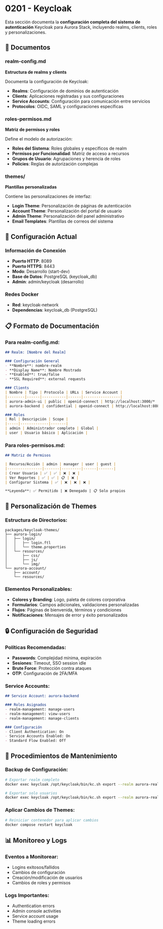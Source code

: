 # 0201 - Keycloak

Esta sección documenta la **configuración completa del sistema de autenticación** Keycloak para Aurora Stack, incluyendo realms, clients, roles y personalizaciones.

## 📂 Documentos

### realm-config.md
**Estructura de realms y clients**

Documenta la configuración de Keycloak:
- **Realms**: Configuración de dominios de autenticación
- **Clients**: Aplicaciones registradas y sus configuraciones
- **Service Accounts**: Configuración para comunicación entre servicios
- **Protocolos**: OIDC, SAML y configuraciones específicas

### roles-permisos.md
**Matriz de permisos y roles**

Define el modelo de autorización:
- **Roles del Sistema**: Roles globales y específicos de realm
- **Permisos por Funcionalidad**: Matriz de acceso a recursos
- **Grupos de Usuario**: Agrupaciones y herencia de roles
- **Policies**: Reglas de autorización complejas

### themes/
**Plantillas personalizadas**

Contiene las personalizaciones de interfaz:
- **Login Theme**: Personalización de páginas de autenticación
- **Account Theme**: Personalización del portal de usuario
- **Admin Theme**: Personalización del panel administrativo
- **Email Templates**: Plantillas de correos del sistema

## 🔧 Configuración Actual

### Información de Conexión
- **Puerto HTTP**: 8089
- **Puerto HTTPS**: 8443
- **Modo**: Desarrollo (start-dev)
- **Base de Datos**: PostgreSQL (keycloak_db)
- **Admin**: admin/keycloak (desarrollo)

### Redes Docker
- **Red**: keycloak-network
- **Dependencias**: keycloak_db (PostgreSQL)

## 📋 Formato de Documentación

### Para realm-config.md:
```markdown
## Realm: [Nombre del Realm]

### Configuración General
- **Nombre**: nombre-realm
- **Display Name**: Nombre Mostrado
- **Enabled**: true/false
- **SSL Required**: external requests

### Clients
| Nombre | Tipo | Protocolo | URLs | Service Account |
|--------|------|-----------|------|-----------------|
| aurora-admin-ui | public | openid-connect | http://localhost:3000/* | No |
| aurora-backend | confidential | openid-connect | http://localhost:8080/* | Sí |

### Roles
| Rol | Descripción | Scope |
|-----|-------------|-------|
| admin | Administrador completo | Global |
| user | Usuario básico | Aplicación |
```

### Para roles-permisos.md:
```markdown
## Matriz de Permisos

| Recurso/Acción | admin | manager | user | guest |
|----------------|-------|---------|------|-------|
| Crear Usuario | ✅ | ✅ | ❌ | ❌ |
| Ver Reportes | ✅ | ✅ | 📋 | ❌ |
| Configurar Sistema | ✅ | ❌ | ❌ | ❌ |

**Leyenda**: ✅ Permitido | ❌ Denegado | 📋 Solo propios
```

## 🎨 Personalización de Themes

### Estructura de Directorios:
```
packages/keycloak-themes/
├── aurora-login/
│   ├── login/
│   │   ├── login.ftl
│   │   └── theme.properties
│   └── resources/
│       ├── css/
│       ├── js/
│       └── img/
└── aurora-account/
    ├── account/
    └── resources/
```

### Elementos Personalizables:
- **Colores y Branding**: Logo, paleta de colores corporativa
- **Formularios**: Campos adicionales, validaciones personalizadas
- **Flujos**: Páginas de bienvenida, términos y condiciones
- **Notificaciones**: Mensajes de error y éxito personalizados

## 🔒 Configuración de Seguridad

### Políticas Recomendadas:
- **Passwords**: Complejidad mínima, expiración
- **Sesiones**: Timeout, SSO session idle
- **Brute Force**: Protección contra ataques
- **OTP**: Configuración de 2FA/MFA

### Service Accounts:
```markdown
## Service Account: aurora-backend

### Roles Asignados
- realm-management: manage-users
- realm-management: view-users
- realm-management: manage-clients

### Configuración
- Client Authentication: On
- Service Accounts Enabled: On
- Standard Flow Enabled: Off
```

## 🔄 Procedimientos de Mantenimiento

### Backup de Configuración:
```bash
# Exportar realm completo
docker exec keycloak /opt/keycloak/bin/kc.sh export --realm aurora-realm --file /tmp/aurora-realm.json

# Exportar solo usuarios
docker exec keycloak /opt/keycloak/bin/kc.sh export --realm aurora-realm --users realm_file --file /tmp/aurora-users.json
```

### Aplicar Cambios de Themes:
```bash
# Reiniciar contenedor para aplicar cambios
docker compose restart keycloak
```

## 📊 Monitoreo y Logs

### Eventos a Monitorear:
- Logins exitosos/fallidos
- Cambios de configuración
- Creación/modificación de usuarios
- Cambios de roles y permisos

### Logs Importantes:
- Authentication errors
- Admin console activities
- Service account usage
- Theme loading errors